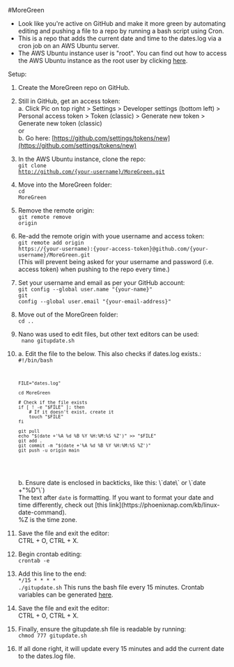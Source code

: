#MoreGreen
* Look like you're active on GitHub and make it more green by automating editing and pushing a file to a repo by running a bash script using Cron.   
* This is a repo that adds the current date and time to the dates.log via a cron job on an AWS Ubuntu server.
* The AWS Ubuntu instance user is "root". You can find out how to access the AWS Ubuntu instance as the root user by clicking [here](https://tecadmin.net/how-to-enable-ssh-as-root-on-aws-ubuntu-instance/).

Setup:
1. Create the MoreGreen repo on GitHub.

2. Still in GitHub, get an access token:<br>
  a. Click Pic on top right > Settings > Developer settings (bottom left) > Personal access token > Token (classic) > Generate new token > Generate new token (classic)<br>
  or<br>
  b. Go here: [https://github.com/settings/tokens/new](https://github.com/settings/tokens/new)
  
3. In the AWS Ubuntu instance, clone the repo:<br>
  <code>git clone http://github.com/{your-username}/MoreGreen.git</code>
  
4. Move into the MoreGreen folder:<br> 
  <code>cd MoreGreen</code>
  
5. Remove the remote origin:<br>
  <code>git remote remove origin</code>
  
6. Re-add the remote origin with youe username and access token:<br>
  <code>git remote add origin https://{your-username):{your-access-token}@github.com/{your-username}/MoreGreen.git</code><br>
  (This will prevent being asked for your username and password (i.e. access token) when pushing to the repo every time.)
  
7. Set your username and email as per your GitHub account:<br>
  <code>git config --global user.name "{your-name}"</code><br>
  <code>git config --global user.email "{your-email-address}"</code>
 
8. Move out of the MoreGreen folder:<br>
  <code>cd .. </code>
  
9. Nano was used to edit files, but other text editors can be used:<br>
  <code> nano gitupdate.sh</code>
  
10. a. Edit the file to the below. This also checks if dates.log exists.:
    <code>
          #!/bin/bash

        FILE="dates.log"
          
        cd MoreGreen

        # Check if the file exists
        if [ ! -e "$FILE" ]; then
            # If it doesn't exist, create it
            touch "$FILE"
        fi
          
        git pull
        echo "$(date +'%A %d %B %Y %H:%M:%S %Z')" >> "$FILE"
        git add .
        git commit -m "$(date +'%A %d %B %Y %H:%M:%S %Z')"
        git push -u origin main
    </code>
    <br><br>
    b. Ensure date is enclosed in backticks, like this: \`date\` or \`date +"%D"\`)<br>
        The text after <code>date</code> is formatting. If you want to format your date and time differently, check out [this link](https://phoenixnap.com/kb/linux-date-command).<br>
        %Z is the time zone.
  
12. Save the file and exit the editor:<br>
  CTRL + O, CTRL + X.
  
13. Begin crontab editing:<br>
  <code>crontab -e</code>
  
14. Add this line to the end:<br>
  <code>*/15 * * * * ./gitupdate.sh</code>
  This runs the bash file every 15 minutes. Crontab variables can be generated [here](https://crontab.guru/).
  
15. Save the file and exit the editor:<br>
  CTRL + O, CTRL + X.
  
16. Finally, ensure the gitupdate.sh file is readable by running:<br><code>chmod 777 gitupdate.sh</code>

17. If all done right, it will update every 15 minutes and add the current date to the dates.log file.

